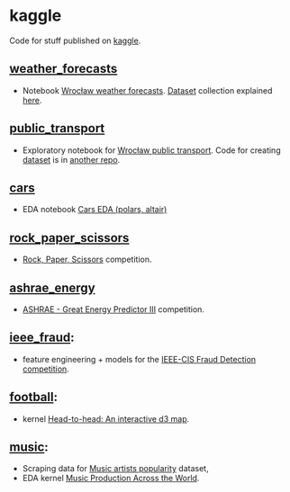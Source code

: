 # kaggle

Code for stuff published on [kaggle](https://www.kaggle.com/pieca111).

## [weather_forecasts](weather_forecasts)

- Notebook [Wrocław weather forecasts](https://www.kaggle.com/pieca111/wroc-aw-weather-forecasts). [Dataset](https://www.kaggle.com/datasets/pieca111/weather-forecasts) collection explained [here](https://github.com/ppatrzyk/forecast-monitor).

## [public_transport](public_transport)

- Exploratory notebook for [Wrocław public transport](https://www.kaggle.com/code/pieca111/wroc-aw-public-transport). Code for creating [dataset](https://www.kaggle.com/datasets/pieca111/wroclaw-public-transport) is in [another repo](https://github.com/ppatrzyk/stream-transport).

## [cars](cars)

- EDA notebook [Cars EDA (polars, altair)](https://www.kaggle.com/pieca111/cars-eda-polars-altair)

## [rock_paper_scissors](rock_paper_scissors)

- [Rock, Paper, Scissors](https://www.kaggle.com/c/rock-paper-scissors) competition.

## [ashrae_energy](ashrae_energy)

- [ASHRAE - Great Energy Predictor III](https://www.kaggle.com/c/ashrae-energy-prediction) competition.

## [ieee_fraud](ieee_fraud):

- feature engineering + models for the [IEEE-CIS Fraud Detection competition](https://www.kaggle.com/c/ieee-fraud-detection).

## [football](football):

- kernel [Head-to-head: An interactive d3 map](https://www.kaggle.com/pieca111/head-to-head-an-interactive-d3-map).

## [music](music):

- Scraping data for [Music artists popularity](https://www.kaggle.com/pieca111/music-artists-popularity) dataset,
- EDA kernel [Music Production Across the World](https://www.kaggle.com/pieca111/music-production-across-the-world).
